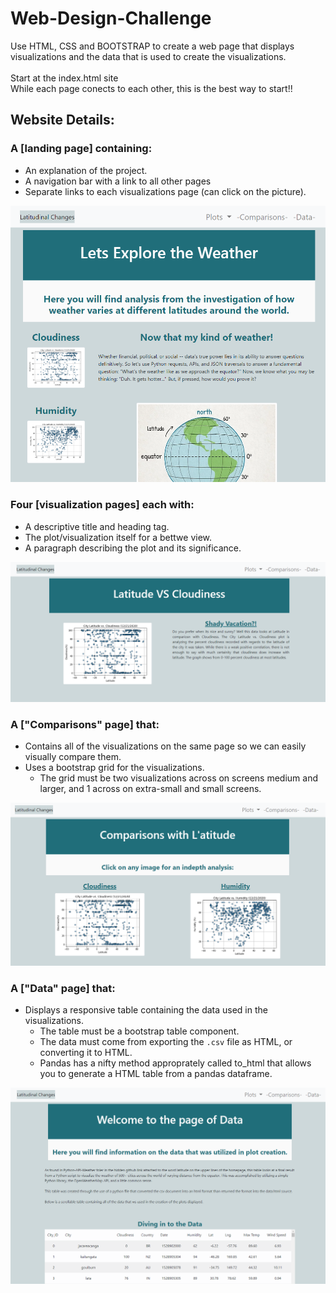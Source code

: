 # Web-Design-Challenge

Use HTML, CSS and BOOTSTRAP to create a web page that displays visualizations and the data that is used to create the visualizations.
<br>
<br>
Start at the index.html site 
<br/>
While each page conects to each other, this is the best way to start!!

## Website Details:

### A [landing page] containing:

  * An explanation of the project.
  * A navigation bar with a link to all other pages
  * Separate links to each visualizations page (can click on the picture).

![landing page large](./images/landing_page_large.png)

### Four [visualization pages] each with:

  * A descriptive title and heading tag.
  * The plot/visualization itself for a bettwe view.
  * A paragraph describing the plot and its significance.

![landing page large](./images/cloudy_page.png)

### A ["Comparisons" page] that:

  * Contains all of the visualizations on the same page so we can easily visually compare them.
  * Uses a bootstrap grid for the visualizations.
    * The grid must be two visualizations across on screens medium and larger, and 1 across on extra-small and small screens.

![landing page large](./images/comparisons_page.png)

### A ["Data" page] that:

  * Displays a responsive table containing the data used in the visualizations.
    * The table must be a bootstrap table component.
    * The data must come from exporting the `.csv` file as HTML, or converting it to HTML.
    * Pandas has a nifty method approprately called to_html that allows you to generate a HTML table from a pandas dataframe.

![landing page large](./images/data_page.png)
